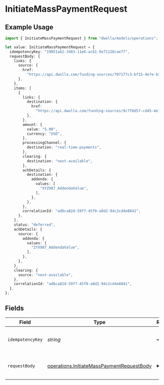 # InitiateMassPaymentRequest

## Example Usage

```typescript
import { InitiateMassPaymentRequest } from "dwolla/models/operations";

let value: InitiateMassPaymentRequest = {
  idempotencyKey: "19051a62-3403-11e6-ac61-9e71128cae77",
  requestBody: {
    links: {
      source: {
        href:
          "https://api.dwolla.com/funding-sources/707177c3-bf15-4e7e-b37c-55c3898d9bf4",
      },
    },
    items: [
      {
        links: {
          destination: {
            href:
              "https://api.dwolla.com/funding-sources/9c7f8d57-cd45-4e7a-bf7a-914dbd6131db",
          },
        },
        amount: {
          value: "5.00",
          currency: "USD",
        },
        processingChannel: {
          destination: "real-time-payments",
        },
        clearing: {
          destination: "next-available",
        },
        achDetails: {
          destination: {
            addenda: {
              values: [
                "XYZ987_AddendaValue",
              ],
            },
          },
        },
        correlationId: "ad6ca82d-59f7-45f0-a8d2-94c2cd4e8841",
      },
    ],
    status: "deferred",
    achDetails: {
      source: {
        addenda: {
          values: [
            "ZYX987_AddendaValue",
          ],
        },
      },
    },
    clearing: {
      source: "next-available",
    },
    correlationId: "ad6ca82d-59f7-45f0-a8d2-94c2cd4e8841",
  },
};
```

## Fields

| Field                                                                                                  | Type                                                                                                   | Required                                                                                               | Description                                                                                            | Example                                                                                                |
| ------------------------------------------------------------------------------------------------------ | ------------------------------------------------------------------------------------------------------ | ------------------------------------------------------------------------------------------------------ | ------------------------------------------------------------------------------------------------------ | ------------------------------------------------------------------------------------------------------ |
| `idempotencyKey`                                                                                       | *string*                                                                                               | :heavy_minus_sign:                                                                                     | N/A                                                                                                    | 19051a62-3403-11e6-ac61-9e71128cae77                                                                   |
| `requestBody`                                                                                          | [operations.InitiateMassPaymentRequestBody](../../models/operations/initiatemasspaymentrequestbody.md) | :heavy_check_mark:                                                                                     | Parameters for initiating a mass payment                                                               |                                                                                                        |